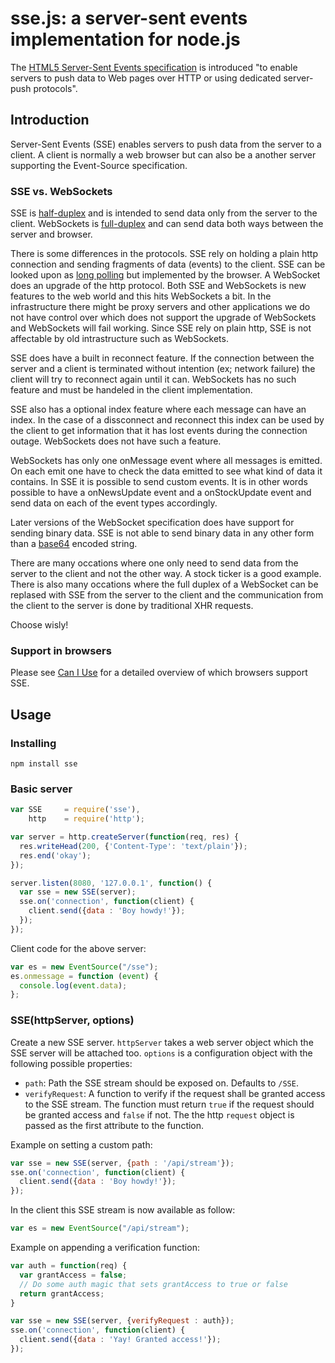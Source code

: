 # sse.js: a server-sent events implementation for node.js #

The [HTML5 Server-Sent Events specification](http://dev.w3.org/html5/eventsource/)
is introduced "to enable servers to push data to Web pages over HTTP or using
dedicated server-push protocols".



## Introduction ##

Server-Sent Events (SSE) enables servers to push data from the server to a client.
A client is normally a web browser but can also be a another server supporting
the Event-Source specification.


### SSE vs. WebSockets ###

SSE is [half-duplex](http://en.wikipedia.org/wiki/Duplex_(telecommunications)#Half-duplex)
and is intended to send data only from the server to the client. WebSockets is
[full-duplex](http://en.wikipedia.org/wiki/Duplex_(telecommunications)#Full-duplex)
and can send data both ways between the server and browser.

There is some differences in the protocols. SSE rely on holding a plain http
connection and sending fragments of data (events) to the client. SSE can be
looked upon as [long polling](http://en.wikipedia.org/wiki/Push_technology#Long_polling)
but implemented by the browser. A WebSocket does an upgrade of the http protocol.
Both SSE and WebSockets is new features to the web world and this hits WebSockets
a bit. In the infrastructure there might be proxy servers and other applications
we do not have control over which does not support the upgrade of WebSockets and
WebSockets will fail working. Since SSE rely on plain http, SSE is not affectable
by old intrastructure such as WebSockets.

SSE does have a built in reconnect feature. If the connection between the server
and a client is terminated without intention (ex; network failure) the client
will try to reconnect again until it can. WebSockets has no such feature and must
be handeled in the client implementation.

SSE also has a optional index feature where each message can have an index. In
the case of a dissconnect and reconnect this index can be used by the client to
get information that it has lost events during the connection outage.
WebSockets does not have such a feature.

WebSockets has only one onMessage event where all messages is emitted. On each
emit one have to check the data emitted to see what kind of data it contains.
In SSE it is possible to send custom events. It is in other words possible to
have a onNewsUpdate event and a onStockUpdate event and send data on each of the
event types accordingly.

Later versions of the WebSocket specification does have support for sending
binary data. SSE is not able to send binary data in any other form than a
[base64](http://en.wikipedia.org/wiki/Base64) encoded string.

There are many occations where one only need to send data from the server to the
client and not the other way. A stock ticker is a good example. There is also
many occations where the full duplex of a WebSocket can be replased with SSE from
the server to the client and the communication from the client to the server
is done by traditional XHR requests.

Choose wisly!


### Support in browsers ###

Please see [Can I Use](http://caniuse.com/eventsource) for a detailed overview
of which browsers support SSE.



## Usage ##

### Installing ###

`npm install sse`


### Basic server ###

```js
var SSE 	= require('sse'),
	http 	= require('http');

var server = http.createServer(function(req, res) {
  res.writeHead(200, {'Content-Type': 'text/plain'});
  res.end('okay');
});

server.listen(8080, '127.0.0.1', function() {
  var sse = new SSE(server);
  sse.on('connection', function(client) {
    client.send({data : 'Boy howdy!'});
  });
});
```

Client code for the above server:

```js
var es = new EventSource("/sse");
es.onmessage = function (event) {
  console.log(event.data);
};
```

### SSE(httpServer, options) ###

Create a new SSE server. `httpServer` takes a web server object which the SSE
server will be attached too. `options` is a configuration object with the
following possible properties:

* `path`: Path the SSE stream should be exposed on. Defaults to `/SSE`.
* `verifyRequest`: A function to verify if the request shall be granted access
to the SSE stream. The function must return `true` if the request should be
granted access and `false` if not. The the http `request` object is passed as the
first attribute to the function.

Example on setting a custom path:

```js
var sse = new SSE(server, {path : '/api/stream'});
sse.on('connection', function(client) {
  client.send({data : 'Boy howdy!'});
});
```

In the client this SSE stream is now available as follow:

```js
var es = new EventSource("/api/stream");
```

Example on appending a verification function:

```js
var auth = function(req) {
  var grantAccess = false;
  // Do some auth magic that sets grantAccess to true or false
  return grantAccess;
}

var sse = new SSE(server, {verifyRequest : auth});
sse.on('connection', function(client) {
  client.send({data : 'Yay! Granted access!'});
});
```